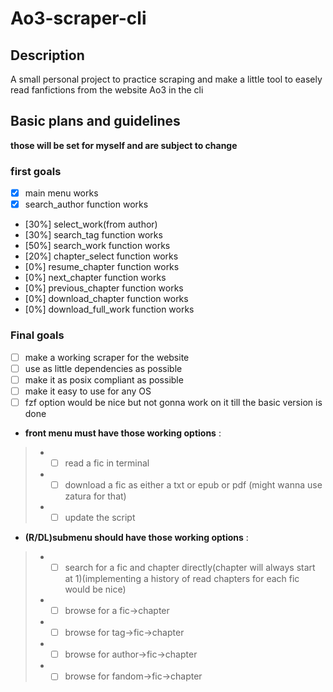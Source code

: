 # Ao3-scraper-cli

## Description

A small personal project to practice scraping and make a little tool to easely read fanfictions from the website Ao3 in the cli

## Basic plans and guidelines

**those will be set for myself and are subject to change**

### first goals

- [x] main menu works
- [x] search_author function works
- [30%] select_work(from author)
- [30%] search_tag function works
- [50%] search_work function works
- [20%] chapter_select function works
- [0%] resume_chapter function works
- [0%] next_chapter function works
- [0%] previous_chapter function works
- [0%] download_chapter function works
- [0%] download_full_work function works
  
### Final goals

- [ ] make a working scraper for the website
- [ ] use as little dependencies as possible
- [ ] make it as posix compliant as possible
- [ ] make it easy to use for any OS
- [ ] fzf option would be nice but not gonna work on it till the basic version is done
- **front menu must have those working options** :

>- - [ ] read a fic in terminal
>- - [ ] download a fic as either a txt or epub or pdf (might wanna use zatura for that)
>- - [ ] update the script

- **(R/DL)submenu should have those working options** :

>- - [ ] search for a fic and chapter directly(chapter will always start at 1)(implementing a history of read chapters for each fic would be nice)
>- - [ ] browse for a fic->chapter
>- - [ ] browse for tag->fic->chapter
>- - [ ] browse for author->fic->chapter
>- - [ ] browse for fandom->fic->chapter
